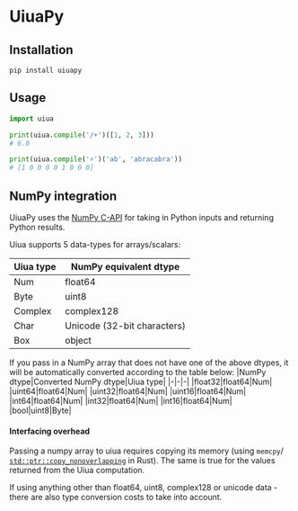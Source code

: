 # UiuaPy

## Installation
```
pip install uiuapy
```

## Usage
```py
import uiua

print(uiua.compile('/+')([1, 2, 3]))
# 6.0

print(uiua.compile('⌕')('ab', 'abracabra')) 
# [1 0 0 0 0 1 0 0 0]
```

## NumPy integration
UiuaPy uses the [NumPy C-API](https://numpy.org/doc/2.1/reference/c-api/index.html) for taking in Python inputs and returning Python results.

Uiua supports 5 data-types for arrays/scalars:

|Uiua type|NumPy equivalent dtype|
|---------|----------------------|
|Num|float64|
|Byte|uint8|
|Complex|complex128|
|Char|Unicode (32-bit characters)|
|Box|object|

If you pass in a NumPy array that does not have one of the above dtypes, it will be automatically converted according to the table below:
|NumPy dtype|Converted NumPy dtype|Uiua type|
|-|-|-|
|float32|float64|Num|
|uint64|float64|Num|
|uint32|float64|Num|
|uint16|float64|Num|
|int64|float64|Num|
|int32|float64|Num|
|int16|float64|Num|
|bool|uint8|Byte|

#### Interfacing overhead
Passing a numpy array to uiua requires copying its memory (using `memcpy`/ [`std::ptr::copy_nonoverlapping`](https://doc.rust-lang.org/beta/std/ptr/fn.copy_nonoverlapping.html) in Rust). The same is true for the values returned from the Uiua computation.

If using anything other than float64, uint8, complex128 or unicode data - there are also type conversion costs to take into account.
